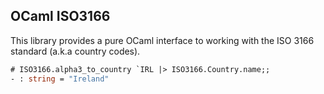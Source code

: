 OCaml ISO3166
-------------

This library provides a pure OCaml interface to working with the ISO 3166 standard (a.k.a country codes).

```ocaml
# ISO3166.alpha3_to_country `IRL |> ISO3166.Country.name;;
- : string = "Ireland"
```
